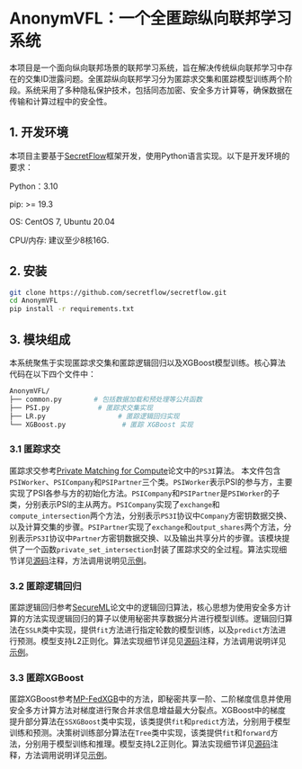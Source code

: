 # AnonymVFL：一个全匿踪纵向联邦学习系统

本项目是一个面向纵向联邦场景的联邦学习系统，旨在解决传统纵向联邦学习中存在的交集ID泄露问题。全匿踪纵向联邦学习分为匿踪求交集和匿踪模型训练两个阶段。系统采用了多种隐私保护技术，包括同态加密、安全多方计算等，确保数据在传输和计算过程中的安全性。

## 1. 开发环境

本项目主要基于[SecretFlow](https://github.com/secretflow/secretflow)框架开发，使用Python语言实现。以下是开发环境的要求：

Python：3.10

pip: >= 19.3

OS: CentOS 7, Ubuntu 20.04

CPU/内存: 建议至少8核16G.

## 2. 安装
```bash
git clone https://github.com/secretflow/secretflow.git
cd AnonymVFL
pip install -r requirements.txt
```

## 3. 模块组成

本系统聚焦于实现匿踪求交集和匿踪逻辑回归以及XGBoost模型训练。核心算法代码在以下四个文件中：
```bash
AnonymVFL/
├── common.py        # 包括数据加载和预处理等公共函数
├── PSI.py            # 匿踪求交集实现
├── LR.py                  # 匿踪逻辑回归实现
└── XGBoost.py              # 匿踪 XGBoost 实现
```

### 3.1 匿踪求交

匿踪求交参考[Private Matching for Compute](https://eprint.iacr.org/2020/599.pdf)论文中的`PS3I`算法。
本文件包含`PSIWorker`、`PSICompany`和`PSIPartner`三个类。`PSIWorker`表示PSI的参与方，主要实现了PSI各参与方的初始化方法。`PSICompany`和`PSIPartner`是`PSIWorker`的子类，分别表示PSI的主从两方。`PSICompany`实现了`exchange`和`compute_intersection`两个方法，分别表示`PS3I`协议中`Company`方密钥数据交换、以及计算交集的步骤。`PSIPartner`实现了`exchange`和`output_shares`两个方法，分别表示`PS3I`协议中`Partner`方密钥数据交换、以及输出共享分片的步骤。该模块提供了一个函数`private_set_intersection`封装了匿踪求交的全过程。算法实现细节详见[源码](AnonymVFL/PSI.py)注释，方法调用说明见[示例](AnonymVFL/PSI_example.ipynb)。

### 3.2 匿踪逻辑回归

匿踪逻辑回归参考[SecureML](https://eprint.iacr.org/2017/396.pdf)论文中的逻辑回归算法，核心思想为使用安全多方计算的方法实现逻辑回归的算子以使用秘密共享数据分片进行模型训练。逻辑回归算法在`SSLR`类中实现，提供`fit`方法进行指定轮数的模型训练，以及`predict`方法进行预测。模型支持L2正则化。算法实现细节详见见[源码](AnonymVFL/LR.py)注释，方法调用说明详见[示例](AnonymVFL/LR_example.ipynb)。

### 3.3 匿踪XGBoost
匿踪XGBoost参考[MP-FedXGB](https://arxiv.org/pdf/2105.05717)中的方法，即秘密共享一阶、二阶梯度信息并使用安全多方计算方法对梯度进行聚合并求信息增益最大分裂点。XGBoost中的梯度提升部分算法在`SSXGBoost`类中实现，该类提供`fit`和`predict`方法，分别用于模型训练和预测。决策树训练部分算法在`Tree`类中实现，该类提供`fit`和`forward`方法，分别用于模型训练和推理。模型支持L2正则化。算法实现细节详见[源码](AnonymVFL/XGBoost.py)注释，方法调用说明详见[示例](AnonymVFL/XGBoost_example.ipynb)。